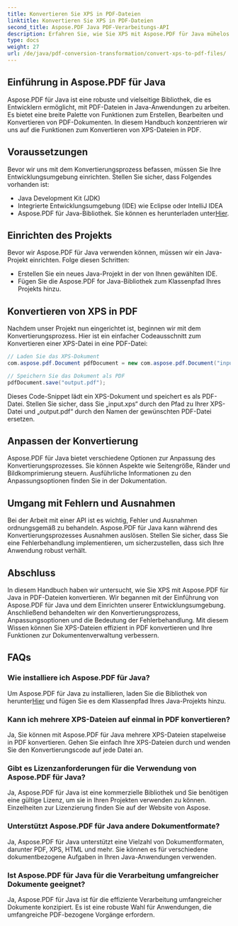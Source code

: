 ```yaml
---
title: Konvertieren Sie XPS in PDF-Dateien
linktitle: Konvertieren Sie XPS in PDF-Dateien
second_title: Aspose.PDF Java PDF-Verarbeitungs-API
description: Erfahren Sie, wie Sie XPS mit Aspose.PDF für Java mühelos in PDF-Dateien konvertieren. Unsere Schritt-für-Schritt-Anleitung vereinfacht den Prozess.
type: docs
weight: 27
url: /de/java/pdf-conversion-transformation/convert-xps-to-pdf-files/
---
```


## Einführung in Aspose.PDF für Java

Aspose.PDF für Java ist eine robuste und vielseitige Bibliothek, die es Entwicklern ermöglicht, mit PDF-Dateien in Java-Anwendungen zu arbeiten. Es bietet eine breite Palette von Funktionen zum Erstellen, Bearbeiten und Konvertieren von PDF-Dokumenten. In diesem Handbuch konzentrieren wir uns auf die Funktionen zum Konvertieren von XPS-Dateien in PDF.

## Voraussetzungen

Bevor wir uns mit dem Konvertierungsprozess befassen, müssen Sie Ihre Entwicklungsumgebung einrichten. Stellen Sie sicher, dass Folgendes vorhanden ist:

- Java Development Kit (JDK)
- Integrierte Entwicklungsumgebung (IDE) wie Eclipse oder IntelliJ IDEA
-  Aspose.PDF für Java-Bibliothek. Sie können es herunterladen unter[Hier](https://releases.aspose.com/pdf/java/).

## Einrichten des Projekts

Bevor wir Aspose.PDF für Java verwenden können, müssen wir ein Java-Projekt einrichten. Folge diesen Schritten:

- Erstellen Sie ein neues Java-Projekt in der von Ihnen gewählten IDE.
- Fügen Sie die Aspose.PDF for Java-Bibliothek zum Klassenpfad Ihres Projekts hinzu.

## Konvertieren von XPS in PDF

Nachdem unser Projekt nun eingerichtet ist, beginnen wir mit dem Konvertierungsprozess. Hier ist ein einfacher Codeausschnitt zum Konvertieren einer XPS-Datei in eine PDF-Datei:

```java
// Laden Sie das XPS-Dokument
com.aspose.pdf.Document pdfDocument = new com.aspose.pdf.Document("input.xps");

// Speichern Sie das Dokument als PDF
pdfDocument.save("output.pdf");
```

Dieses Code-Snippet lädt ein XPS-Dokument und speichert es als PDF-Datei. Stellen Sie sicher, dass Sie „input.xps“ durch den Pfad zu Ihrer XPS-Datei und „output.pdf“ durch den Namen der gewünschten PDF-Datei ersetzen.

## Anpassen der Konvertierung

Aspose.PDF für Java bietet verschiedene Optionen zur Anpassung des Konvertierungsprozesses. Sie können Aspekte wie Seitengröße, Ränder und Bildkomprimierung steuern. Ausführliche Informationen zu den Anpassungsoptionen finden Sie in der Dokumentation.

## Umgang mit Fehlern und Ausnahmen

Bei der Arbeit mit einer API ist es wichtig, Fehler und Ausnahmen ordnungsgemäß zu behandeln. Aspose.PDF für Java kann während des Konvertierungsprozesses Ausnahmen auslösen. Stellen Sie sicher, dass Sie eine Fehlerbehandlung implementieren, um sicherzustellen, dass sich Ihre Anwendung robust verhält.

## Abschluss

In diesem Handbuch haben wir untersucht, wie Sie XPS mit Aspose.PDF für Java in PDF-Dateien konvertieren. Wir begannen mit der Einführung von Aspose.PDF für Java und dem Einrichten unserer Entwicklungsumgebung. Anschließend behandelten wir den Konvertierungsprozess, Anpassungsoptionen und die Bedeutung der Fehlerbehandlung. Mit diesem Wissen können Sie XPS-Dateien effizient in PDF konvertieren und Ihre Funktionen zur Dokumentenverwaltung verbessern.

## FAQs

### Wie installiere ich Aspose.PDF für Java?

 Um Aspose.PDF für Java zu installieren, laden Sie die Bibliothek von herunter[Hier](https://releases.aspose.com/pdf/java/) und fügen Sie es dem Klassenpfad Ihres Java-Projekts hinzu.

### Kann ich mehrere XPS-Dateien auf einmal in PDF konvertieren?

Ja, Sie können mit Aspose.PDF für Java mehrere XPS-Dateien stapelweise in PDF konvertieren. Gehen Sie einfach Ihre XPS-Dateien durch und wenden Sie den Konvertierungscode auf jede Datei an.

### Gibt es Lizenzanforderungen für die Verwendung von Aspose.PDF für Java?

Ja, Aspose.PDF für Java ist eine kommerzielle Bibliothek und Sie benötigen eine gültige Lizenz, um sie in Ihren Projekten verwenden zu können. Einzelheiten zur Lizenzierung finden Sie auf der Website von Aspose.

### Unterstützt Aspose.PDF für Java andere Dokumentformate?

Ja, Aspose.PDF für Java unterstützt eine Vielzahl von Dokumentformaten, darunter PDF, XPS, HTML und mehr. Sie können es für verschiedene dokumentbezogene Aufgaben in Ihren Java-Anwendungen verwenden.

### Ist Aspose.PDF für Java für die Verarbeitung umfangreicher Dokumente geeignet?

Ja, Aspose.PDF für Java ist für die effiziente Verarbeitung umfangreicher Dokumente konzipiert. Es ist eine robuste Wahl für Anwendungen, die umfangreiche PDF-bezogene Vorgänge erfordern.